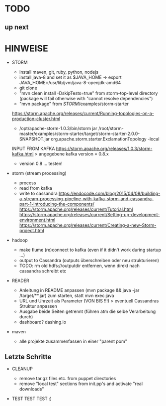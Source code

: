 # TODO #
## up next ##

# HINWEISE #
* STORM 
    * install maven, git, ruby, python, nodejs
    * install java-8 and set it as $JAVA_HOME   ->    export JAVA_HOME=/usr/lib/jvm/java-8-openjdk-amd64
    * git clone
    * "mvn clean install -DskipTests=true" from storm-top-level directory (package will fail otherwise with "cannot resolve dependencies")
    * "mvn package" from $STORM$/examples/storm-starter
    
  https://storm.apache.org/releases/current/Running-topologies-on-a-production-cluster.html
    * /opt/apache-storm-1.0.3/bin/storm jar /root/storm-master/examples/storm-starter/target/storm-starter-2.0.0-SNAPSHOT.jar org.apache.storm.starter.ExclamationTopology -local

  INPUT FROM KAFKA
  https://storm.apache.org/releases/1.0.3/storm-kafka.html > angegebene kafka version = 0.8.x 
    * version 0.8 ... testen!

* storm (stream processing)
  * process
  * read from kafka
  * write to cassandra  https://endocode.com/blog/2015/04/08/building-a-stream-processing-pipeline-with-kafka-storm-and-cassandra-part-1-introducing-the-components/
  https://storm.apache.org/releases/current/Tutorial.html
  https://storm.apache.org/releases/current/Setting-up-development-environment.html
  https://storm.apache.org/releases/current/Creating-a-new-Storm-project.html

* hadoop
  * make flume (re)connect to kafka (even if it didn't work during startup ...)
  * output to Cassandra (outputs überschreiben oder neu strukturieren)
  * TODO: rm old hdfs://outputdir entfernen, wenn direkt nach cassandra schreibt etc

  <!-- 
  https://www.packtpub.com/books/content/writing-cassandra-hdfs-using-hadoop-map-reduce-job

  # CASSANDRA MAPREDUCE  
    > maven install on mapreduce job
    > cp *.jar to hdp_node
    > bin/hadoop jar hdfsreader-0.0.1-SNAPSHOT-jar-with-dependencies.jar de.hska.bdelab.Pageviews /input/00test /output/00test
  -->

  
* READER
  * Anleitung in README anpassen (mvn package && java -jar /target/**.jar) zum starten, statt mvn exec:java
  * URL und Uhrzeit als Parameter (VON BIS !!!) > eventuell Cassandras Struktur anpassen
  * Ausgabe beide Seiten getrennt (führen atm die selbe Verarbeitung durch)
  * dashboard? dashing.io

* maven
  * alle projekte zusammenfassen in einer "parent pom"

## Letzte Schritte #
* CLEANUP
  * remove tar.gz files etc. from puppet directories
  * remove "local test" sections from init.pp's and activate "real downloads"
  
* TEST TEST TEST :)
